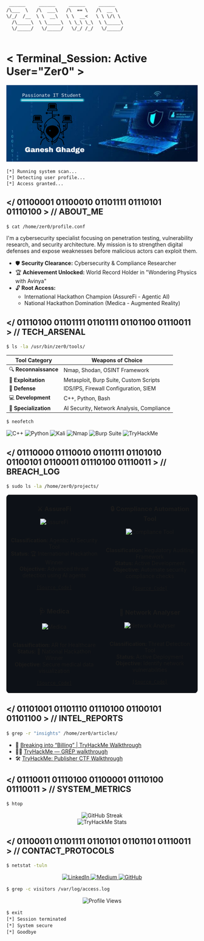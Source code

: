 ```
 ______     ______     ______     ______    
/\___  \   /\  ___\   /\  == \   /\  __ \   
\/_/  /__  \ \  __\   \ \  __<   \ \ \/\ \  
  /\_____\  \ \_____\  \ \_\ \_\  \ \_____\ 
  \/_____/   \/_____/   \/_/ /_/   \/_____/ 
                                           
```

# < Terminal_Session: Active User="Zer0" >

![Console Output](Zer0.png)

```
[*] Running system scan...
[*] Detecting user profile...
[*] Access granted...
```

## </ 01100001 01100010 01101111 01110101 01110100 > // ABOUT_ME

```bash
$ cat /home/zer0/profile.conf
```

I'm a cybersecurity specialist focusing on penetration testing, vulnerability research, and security architecture. My mission is to strengthen digital defenses and expose weaknesses before malicious actors can exploit them.

- 🛡️ **Security Clearance:** Cybersecurity & Compliance Researcher
- 🏆 **Achievement Unlocked:** World Record Holder in "Wondering Physics with Avinya"
- 🔓 **Root Access:** 
  - International Hackathon Champion (AssureFi - Agentic AI)
  - National Hackathon Domination (Medica - Augmented Reality)

## </ 01110100 01101111 01101111 01101100 01110011 > // TECH_ARSENAL

```bash
$ ls -la /usr/bin/zer0/tools/
```

| Tool Category | Weapons of Choice |
|---------------|-------------------|
| 🔍 **Reconnaissance** | Nmap, Shodan, OSINT Framework |
| 🧪 **Exploitation** | Metasploit, Burp Suite, Custom Scripts |
| 🔐 **Defense** | IDS/IPS, Firewall Configuration, SIEM |
| 💻 **Development** | C++, Python, Bash |
| 🧠 **Specialization** | AI Security, Network Analysis, Compliance |

```bash
$ neofetch
```

![C++](https://img.shields.io/badge/C%2B%2B-00599C?style=for-the-badge&logo=c%2B%2B&logoColor=white)
![Python](https://img.shields.io/badge/Python-3776AB?style=for-the-badge&logo=python&logoColor=white)
![Kali](https://img.shields.io/badge/Kali_Linux-557C94?style=for-the-badge&logo=kali-linux&logoColor=white)
![Nmap](https://img.shields.io/badge/Nmap-009639?style=for-the-badge&logo=nmap&logoColor=white)
![Burp Suite](https://img.shields.io/badge/Burp_Suite-FF7139?style=for-the-badge&logo=burp-suite&logoColor=white)
![TryHackMe](https://img.shields.io/badge/TryHackMe-212C42?style=for-the-badge&logo=tryhackme&logoColor=white)

## </ 01110000 01110010 01101111 01101010 01100101 01100011 01110100 01110011 > // BREACH_LOG

```bash
$ sudo ls -la /home/zer0/projects/
```

<table style="background-color: #0d1117; border-radius: 8px;">
  <tr>
    <td width="50%">
      <h3 align="center">⚔️ AssureFi</h3>
      <div align="center">
        <img src="https://via.placeholder.com/300x200?text=AssureFi" width="100%" alt="AssureFi"/>
        <br><br>
        <p>
          <b>Classification:</b> Agentic AI Security Tool<br>
          <b>Status:</b> 🏆 International Hackathon Winner<br>
          <b>Objective:</b> Advanced threat detection using AI agents
        </p>
        <p>
          <a href="#"><code>[Source_Code]</code></a>
        </p>
      </div>
    </td>
    <td width="50%">
      <h3 align="center">🔒 Compliance Automation Tool</h3>
      <div align="center">
        <img src="https://via.placeholder.com/300x200?text=Compliance+Tool" width="100%" alt="Compliance Tool"/>
        <br><br>
        <p>
          <b>Classification:</b> Regulatory Auditing Framework<br>
          <b>Status:</b> Active Development<br>
          <b>Objective:</b> Automate security compliance checks
        </p>
        <p>
          <a href="https://github.com/StoicGang/Compliance-Automation-Tool"><code>[Source_Code]</code></a>
        </p>
      </div>
    </td>
  </tr>
  <tr>
    <td width="50%">
      <h3 align="center">🩺 Medica</h3>
      <div align="center">
        <img src="https://via.placeholder.com/300x200?text=Medica" width="100%" alt="Medica"/>
        <br><br>
        <p>
          <b>Classification:</b> AR for Healthcare<br>
          <b>Status:</b> 🏅 National Hackathon Winner<br>
          <b>Objective:</b> Secure medical data visualization
        </p>
        <p>
          <a href="https://github.com/StoicGang/Med-AR-Project"><code>[Source_Code]</code></a>
        </p>
      </div>
    </td>
    <td width="50%">
      <h3 align="center">📡 Network Analyser</h3>
      <div align="center">
        <img src="https://via.placeholder.com/300x200?text=Network+Analyser" width="100%" alt="Network Analyser"/>
        <br><br>
        <p>
          <b>Classification:</b> Threat Detection Tool<br>
          <b>Status:</b> Active Deployment<br>
          <b>Objective:</b> Identify network vulnerabilities
        </p>
        <p>
          <a href="#"><code>[Source_Code]</code></a>
        </p>
      </div>
    </td>
  </tr>
</table>

## </ 01101001 01101110 01110100 01100101 01101100 > // INTEL_REPORTS

```bash
$ grep -r "insights" /home/zer0/articles/
```

- 🔐 [Breaking into “Billing” | TryHackMe Walkthrough](https://medium.com/@stoicgaster0.07/breaking-into-billing-tryhackme-walkthrough-613ac30c84fb)
- 🕵️‍♂️ [TryHackMe — GREP walkthrough](https://medium.com/@stoicgaster0.07/tryhackme-grep-walkthrough-79335d36154e)
- 🛠️ [TryHackMe: Publisher CTF Walkthrough](https://medium.com/@stoicgaster0.07/tryhackme-publisher-ctf-walkthrough-e92a70337200)

## </ 01110011 01110100 01100001 01110100 01110011 > // SYSTEM_METRICS

```bash
$ htop
```

<div align="center">
  <img src="https://github-readme-streak-stats.herokuapp.com/?user=StoicGang&theme=chartreuse-dark&hide_border=true" alt="GitHub Streak" />
</div>

<div align="center">
  <img src="https://tryhackme-badges.s3.amazonaws.com/1Zer0.png" alt="TryHackMe Stats" />
</div>

## </ 01100011 01101111 01101101 01101101 01110011 > // CONTACT_PROTOCOLS

```bash
$ netstat -tuln
```

<div align="center">
  <a href="https://linkedin.com/in/ganesh-ghadge-9b103a258">
    <img src="https://img.shields.io/badge/LinkedIn-0A66C2?style=for-the-badge&logo=linkedin&logoColor=white" alt="LinkedIn" />
  </a>
  <a href="https://medium.com/@stoicgaster0.07">
    <img src="https://img.shields.io/badge/Medium-12100E?style=for-the-badge&logo=medium&logoColor=white" alt="Medium" />
  </a>
  <a href="https://github.com/StoicGang">
    <img src="https://img.shields.io/badge/GitHub-181717?style=for-the-badge&logo=github&logoColor=white" alt="GitHub" />
  </a>
</div>

```bash
$ grep -c visitors /var/log/access.log
```

<div align="center">
  <img src="https://komarev.com/ghpvc/?username=StoicGang&label=System+Accesses&color=brightgreen&style=for-the-badge" alt="Profile Views" />
</div>

```bash
$ exit
[*] Session terminated
[*] System secure
[*] Goodbye
```

<!-- "The quieter you become, the more you can hear." - Ram Dass -->
